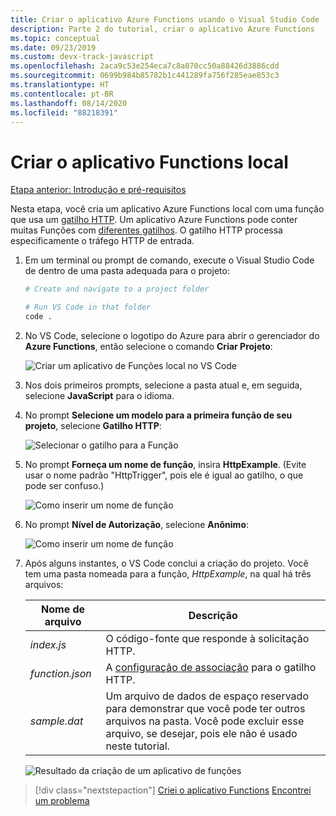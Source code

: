 ```yaml
---
title: Criar o aplicativo Azure Functions usando o Visual Studio Code
description: Parte 2 do tutorial, criar o aplicativo Azure Functions
ms.topic: conceptual
ms.date: 09/23/2019
ms.custom: devx-track-javascript
ms.openlocfilehash: 2aca9c53e254eca7c8a070cc50a88426d3886cdd
ms.sourcegitcommit: 0699b984b85782b1c441289fa756f285eae853c3
ms.translationtype: HT
ms.contentlocale: pt-BR
ms.lasthandoff: 08/14/2020
ms.locfileid: "88218391"
---
```

# <a name="create-the-local-functions-app"></a>Criar o aplicativo Functions local

[Etapa anterior: Introdução e pré-requisitos](tutorial-vscode-serverless-node-01.md)

Nesta etapa, você cria um aplicativo Azure Functions local com uma função que usa um [gatilho HTTP](https://docs.microsoft.com/azure/azure-functions/functions-reference-node#http-triggers-and-bindings). Um aplicativo Azure Functions pode conter muitas Funções com [diferentes gatilhos](https://docs.microsoft.com/azure/azure-functions/functions-triggers-bindings). O gatilho HTTP processa especificamente o tráfego HTTP de entrada.

1. Em um terminal ou prompt de comando, execute o Visual Studio Code de dentro de uma pasta adequada para o projeto:

    ```bash
    # Create and navigate to a project folder

    # Run VS Code in that folder
    code .
    ```

1. No VS Code, selecione o logotipo do Azure para abrir o gerenciador do **Azure Functions**, então selecione o comando **Criar Projeto**:

    ![Criar um aplicativo de Funções local no VS Code](media/functions-extension/create-function-app-project.png)

1. Nos dois primeiros prompts, selecione a pasta atual e, em seguida, selecione **JavaScript** para o idioma.

1. No prompt **Selecione um modelo para a primeira função de seu projeto**, selecione **Gatilho HTTP**:

    ![Selecionar o gatilho para a Função](media/functions-extension/create-function-choose-template.png)

1. No prompt **Forneça um nome de função**, insira **HttpExample**. (Evite usar o nome padrão "HttpTrigger", pois ele é igual ao gatilho, o que pode ser confuso.)

    ![Como inserir um nome de função](media/functions-extension/create-function-name.png)

1. No prompt **Nível de Autorização**, selecione **Anônimo**:

    ![Como inserir um nome de função](media/functions-extension/create-function-anonymous-auth.png)

1. Após alguns instantes, o VS Code conclui a criação do projeto. Você tem uma pasta nomeada para a função, *HttpExample*, na qual há três arquivos:

    | Nome de arquivo | Descrição |
    | --- | --- |
    | *index.js* |  O código-fonte que responde à solicitação HTTP. |
    | *function.json* | A [configuração de associação](/azure/azure-functions/functions-triggers-bindings) para o gatilho HTTP. |
    | *sample.dat* | Um arquivo de dados de espaço reservado para demonstrar que você pode ter outros arquivos na pasta. Você pode excluir esse arquivo, se desejar, pois ele não é usado neste tutorial. |

    ![Resultado da criação de um aplicativo de funções](media/functions-extension/create-function-app-results.png)

> [!div class="nextstepaction"]
> [Criei o aplicativo Functions](tutorial-vscode-serverless-node-03.md) [Encontrei um problema](https://www.research.net/r/PWZWZ52?tutorial=node-deployment-azurefunctions&step=create-app)
